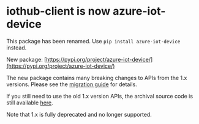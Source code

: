 # iothub-client is now azure-iot-device

This package has been renamed. Use `pip install azure-iot-device` instead.

New package: [https://pypi.org/project/azure-iot-device/](https://pypi.org/project/azure-iot-device/)

The new package contains many breaking changes to APIs from the 1.x versions. Please see the [migration guide](https://github.com/Azure/azure-iot-sdk-python/blob/main/migration_guide.md) for details.

If you still need to use the old 1.x version APIs, the archival source code is still available [here](https://github.com/Azure/azure-iot-sdk-python/tree/v1-deprecated).

Note that 1.x is fully deprecated and no longer supported.
